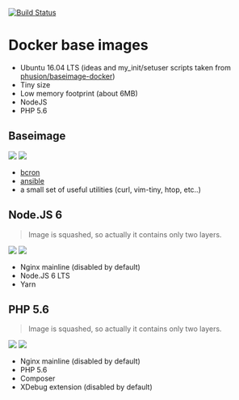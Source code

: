 [![Build Status](https://travis-ci.org/Dalee/build.docker.svg?branch=master)](https://travis-ci.org/Dalee/build.docker)

# Docker base images

* Ubuntu 16.04 LTS (ideas and my_init/setuser scripts taken from [phusion/baseimage-docker](https://github.com/phusion/baseimage-docker))
* Tiny size
* Low memory footprint (about 6MB)
* NodeJS
* PHP 5.6

## Baseimage

[![](https://images.microbadger.com/badges/image/dalee/baseimage.svg)](https://microbadger.com/images/dalee/baseimage "Get your own image badge on microbadger.com")
[![](https://images.microbadger.com/badges/version/dalee/baseimage.svg)](https://microbadger.com/images/dalee/baseimage "Get your own version badge on microbadger.com")

* [bcron](https://github.com/bruceg/bcron)
* [ansible](https://www.ansible.com/)
* a small set of useful utilities (curl, vim-tiny, htop, etc..)

## Node.JS 6

> Image is squashed, so actually it contains only two layers.

[![](https://images.microbadger.com/badges/image/dalee/nodejs-6.svg)](https://microbadger.com/images/dalee/nodejs-6 "Get your own image badge on microbadger.com")
[![](https://images.microbadger.com/badges/version/dalee/nodejs-6.svg)](https://microbadger.com/images/dalee/nodejs-6 "Get your own version badge on microbadger.com")

* Nginx mainline (disabled by default)
* Node.JS 6 LTS
* Yarn

## PHP 5.6

> Image is squashed, so actually it contains only two layers.

[![](https://images.microbadger.com/badges/image/dalee/php-5.6.svg)](https://microbadger.com/images/dalee/php-5.6 "Get your own image badge on microbadger.com")
[![](https://images.microbadger.com/badges/version/dalee/php-5.6.svg)](https://microbadger.com/images/dalee/php-5.6 "Get your own version badge on microbadger.com")

* Nginx mainline (disabled by default)
* PHP 5.6
* Composer
* XDebug extension (disabled by default)
